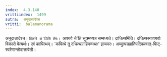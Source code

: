 ```yaml
---
index:  4.3.140
vrittiindex:  1499
sutra:  अनुदात्तादेश्च
vritti:  balamanorama 
---
```


अनुदात्तादेश्च। `विकारे अ'ञिति शेषः। `अवयवे चे'ति सूत्रमप्यत्र सम्बध्यते। दाधित्थमिति। दधित्थस्यावयवो विकारो वेत्यर्थः। एवं कापित्थम्। `कपित्थे तु दधित्थग्राहिमन्मथाः' इत्यमरः। अव्युत्पन्नप्रातिपदिकत्वात्-फिट्-स्वरेणान्तोदात्तावेतौ। 

